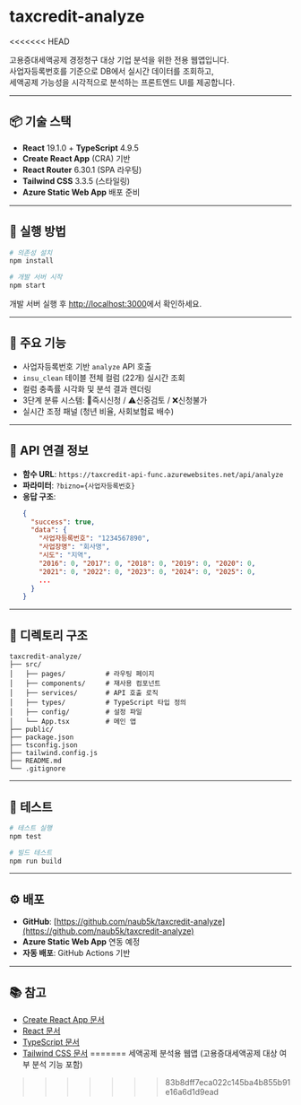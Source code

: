 # taxcredit-analyze
<<<<<<< HEAD

고용증대세액공제 경정청구 대상 기업 분석을 위한 전용 웹앱입니다.  
사업자등록번호를 기준으로 DB에서 실시간 데이터를 조회하고,  
세액공제 가능성을 시각적으로 분석하는 프론트엔드 UI를 제공합니다.

---

## 📦 기술 스택

- **React** 19.1.0 + **TypeScript** 4.9.5
- **Create React App** (CRA) 기반
- **React Router** 6.30.1 (SPA 라우팅)
- **Tailwind CSS** 3.3.5 (스타일링)
- **Azure Static Web App** 배포 준비

---

## 🚀 실행 방법

```bash
# 의존성 설치
npm install

# 개발 서버 시작
npm start
```

개발 서버 실행 후 [http://localhost:3000](http://localhost:3000)에서 확인하세요.

---

## 🧩 주요 기능

- 사업자등록번호 기반 `analyze` API 호출
- `insu_clean` 테이블 전체 컬럼 (22개) 실시간 조회
- 컬럼 충족률 시각화 및 분석 결과 렌더링
- 3단계 분류 시스템: 💚즉시신청 / ⚠️신중검토 / ❌신청불가
- 실시간 조정 패널 (청년 비율, 사회보험료 배수)

---

## 🔗 API 연결 정보

- **함수 URL**: `https://taxcredit-api-func.azurewebsites.net/api/analyze`
- **파라미터**: `?bizno={사업자등록번호}`
- **응답 구조**: 
  ```json
  {
    "success": true,
    "data": {
      "사업자등록번호": "1234567890",
      "사업장명": "회사명",
      "시도": "지역",
      "2016": 0, "2017": 0, "2018": 0, "2019": 0, "2020": 0,
      "2021": 0, "2022": 0, "2023": 0, "2024": 0, "2025": 0,
      ...
    }
  }
  ```

---

## 📁 디렉토리 구조

```
taxcredit-analyze/
├── src/
│   ├── pages/          # 라우팅 페이지
│   ├── components/     # 재사용 컴포넌트
│   ├── services/       # API 호출 로직
│   ├── types/          # TypeScript 타입 정의
│   ├── config/         # 설정 파일
│   └── App.tsx         # 메인 앱
├── public/
├── package.json
├── tsconfig.json
├── tailwind.config.js
├── README.md
└── .gitignore
```

---

## 🧪 테스트

```bash
# 테스트 실행
npm test

# 빌드 테스트
npm run build
```

---

## ⚙️ 배포

- **GitHub**: [https://github.com/naub5k/taxcredit-analyze](https://github.com/naub5k/taxcredit-analyze)
- **Azure Static Web App** 연동 예정
- **자동 배포**: GitHub Actions 기반

---

## 📚 참고

- [Create React App 문서](https://create-react-app.dev/)
- [React 문서](https://react.dev/)
- [TypeScript 문서](https://www.typescriptlang.org/)
- [Tailwind CSS 문서](https://tailwindcss.com/)
=======
세액공제 분석용 웹앱 (고용증대세액공제 대상 여부 분석 기능 포함)
>>>>>>> 83b8dff7eca022c145ba4b855b91e16a6d1d9ead
